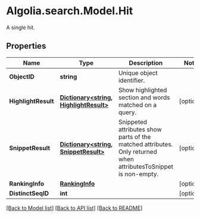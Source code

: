 # Algolia.search.Model.Hit
A single hit.

## Properties

Name | Type | Description | Notes
------------ | ------------- | ------------- | -------------
**ObjectID** | **string** | Unique object identifier. | 
**HighlightResult** | [**Dictionary&lt;string, HighlightResult&gt;**](HighlightResult.md) | Show highlighted section and words matched on a query. | [optional] 
**SnippetResult** | [**Dictionary&lt;string, SnippetResult&gt;**](SnippetResult.md) | Snippeted attributes show parts of the matched attributes. Only returned when attributesToSnippet is non-empty. | [optional] 
**RankingInfo** | [**RankingInfo**](RankingInfo.md) |  | [optional] 
**DistinctSeqID** | **int** |  | [optional] 

[[Back to Model list]](../README.md#documentation-for-models) [[Back to API list]](../README.md#documentation-for-api-endpoints) [[Back to README]](../README.md)

